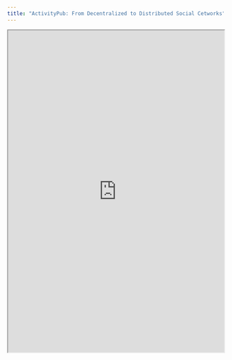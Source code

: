 ```yaml
---
title: "ActivityPub: From Decentralized to Distributed Social Cetworks"
---
```



<iframe height="750" width="100%" src="https://ewelton.github.io/ktest/wiki.html#ActivityPub:%20From%20Decentralized%20to%20Distributed%20Social%20Cetworks"></iframe>
